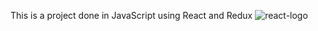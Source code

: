 This is a project done in JavaScript using React and Redux ![react-logo](https://user-images.githubusercontent.com/67077374/92113714-1a5f9280-edc6-11ea-878f-92feaf94d0ed.png)

